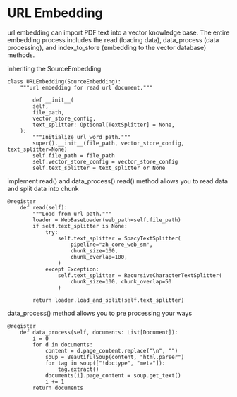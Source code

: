 URL Embedding
==================================
url embedding can import PDF text into a vector knowledge base. The entire embedding process includes the read (loading data), data_process (data processing), and index_to_store (embedding to the vector database) methods.

inheriting the SourceEmbedding
```
class URLEmbedding(SourceEmbedding):
    """url embedding for read url document."""

        def __init__(
        self,
        file_path,
        vector_store_config,
        text_splitter: Optional[TextSplitter] = None,
    ):
        """Initialize url word path."""
        super().__init__(file_path, vector_store_config, text_splitter=None)
        self.file_path = file_path
        self.vector_store_config = vector_store_config
        self.text_splitter = text_splitter or None
```

implement read() and data_process()
read() method allows you to read data and split data into chunk
```
@register
    def read(self):
        """Load from url path."""
        loader = WebBaseLoader(web_path=self.file_path)
        if self.text_splitter is None:
            try:
                self.text_splitter = SpacyTextSplitter(
                    pipeline="zh_core_web_sm",
                    chunk_size=100,
                    chunk_overlap=100,
                )
            except Exception:
                self.text_splitter = RecursiveCharacterTextSplitter(
                    chunk_size=100, chunk_overlap=50
                )

        return loader.load_and_split(self.text_splitter)
```
data_process() method allows you to pre processing your ways
```
@register
    def data_process(self, documents: List[Document]):
        i = 0
        for d in documents:
            content = d.page_content.replace("\n", "")
            soup = BeautifulSoup(content, "html.parser")
            for tag in soup(["!doctype", "meta"]):
                tag.extract()
            documents[i].page_content = soup.get_text()
            i += 1
        return documents
```
